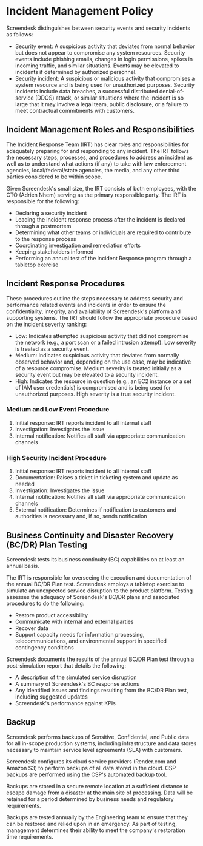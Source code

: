 # Incident Management Policy

Screendesk distinguishes between security events and security incidents as follows:

- Security event: A suspicious activity that deviates from normal behavior but does not appear to compromise any system resources. Security events include phishing emails, changes in login permissions, spikes in incoming traffic, and similar situations. Events may be elevated to incidents if determined by authorized personnel.
- Security incident: A suspicious or malicious activity that compromises a system resource and is being used for unauthorized purposes. Security incidents include data breaches, a successful distributed denial-of-service (DDOS) attack, or similar situations where the incident is so large that it may involve a legal team, public disclosure, or a failure to meet contractual commitments with customers.

## Incident Management Roles and Responsibilities

The Incident Response Team (IRT) has clear roles and responsibilities for adequately preparing for and responding to any incident. The IRT follows the necessary steps, processes, and procedures to address an incident as well as to understand what actions (if any) to take with law enforcement agencies, local/federal/state agencies, the media, and any other third parties considered to be within scope.

Given Screendesk's small size, the IRT consists of both employees, with the CTO (Adrien Nhem) serving as the primary responsible party. The IRT is responsible for the following:

- Declaring a security incident
- Leading the incident response process after the incident is declared through a postmortem
- Determining what other teams or individuals are required to contribute to the response process
- Coordinating investigation and remediation efforts
- Keeping stakeholders informed
- Performing an annual test of the Incident Response program through a tabletop exercise

## Incident Response Procedures

These procedures outline the steps necessary to address security and performance related events and incidents in order to ensure the confidentiality, integrity, and availability of Screendesk's platform and supporting systems. The IRT should follow the appropriate procedure based on the incident severity ranking:

- Low: Indicates attempted suspicious activity that did not compromise the network (e.g., a port scan or a failed intrusion attempt). Low severity is treated as a security event.
- Medium: Indicates suspicious activity that deviates from normally observed behavior and, depending on the use case, may be indicative of a resource compromise. Medium severity is treated initially as a security event but may be elevated to a security incident.
- High: Indicates the resource in question (e.g., an EC2 instance or a set of IAM user credentials) is compromised and is being used for unauthorized purposes. High severity is a true security incident.

### Medium and Low Event Procedure

1. Initial response: IRT reports incident to all internal staff
2. Investigation: Investigates the issue
3. Internal notification: Notifies all staff via appropriate communication channels

### High Security Incident Procedure

1. Initial response: IRT reports incident to all internal staff
2. Documentation: Raises a ticket in ticketing system and update as needed
3. Investigation: Investigates the issue
4. Internal notification: Notifies all staff via appropriate communication channels
5. External notification: Determines if notification to customers and authorities is necessary and, if so, sends notification

## Business Continuity and Disaster Recovery (BC/DR) Plan Testing

Screendesk tests its business continuity (BC) capabilities on at least an annual basis.

The IRT is responsible for overseeing the execution and documentation of the annual BC/DR Plan test. Screendesk employs a tabletop exercise to simulate an unexpected service disruption to the product platform. Testing assesses the adequacy of Screendesk's BC/DR plans and associated procedures to do the following:

- Restore product accessibility
- Communicate with internal and external parties
- Recover data
- Support capacity needs for information processing, telecommunications, and environmental support in specified contingency conditions

Screendesk documents the results of the annual BC/DR Plan test through a post-simulation report that details the following:

- A description of the simulated service disruption
- A summary of Screendesk's BC response actions
- Any identified issues and findings resulting from the BC/DR Plan test, including suggested updates
- Screendesk's performance against KPIs

## Backup

Screendesk performs backups of Sensitive, Confidential, and Public data for all in-scope production systems, including infrastructure and data stores necessary to maintain service level agreements (SLA) with customers.

Screendesk configures its cloud service providers (Render.com and Amazon S3) to perform backups of all data stored in the cloud. CSP backups are performed using the CSP's automated backup tool.

Backups are stored in a secure remote location at a sufficient distance to escape damage from a disaster at the main site of processing. Data will be retained for a period determined by business needs and regulatory requirements.

Backups are tested annually by the Engineering team to ensure that they can be restored and relied upon in an emergency. As part of testing, management determines their ability to meet the company's restoration time requirements.